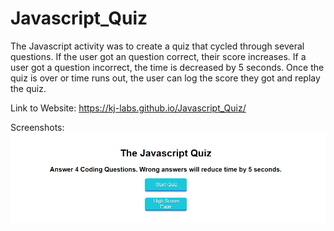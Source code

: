 # Javascript_Quiz

The Javascript activity was to create a quiz that cycled through several questions. 
If the user got an question correct, their score increases. 
If a user got a question incorrect, the time is decreased by 5 seconds. 
Once the quiz is over or time runs out, the user can log the score they got and replay the quiz. 

Link to Website: https://kj-labs.github.io/Javascript_Quiz/

Screenshots:![Alt text](https://github.com/KJ-Labs/Javascript_Quiz/blob/master/javascriptquizimage.PNG "Screenshots")
